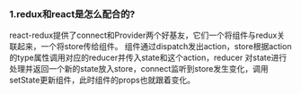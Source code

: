 ### 1.redux和react是怎么配合的?
react-redux提供了connect和Provider两个好基友，它们一个将组件与redux关联起来，一个将store传给组件。
组件通过dispatch发出action，store根据action的type属性调用对应的reducer并传入state和这个action，reducer
对state进行处理并返回一个新的state放入store，connect监听到store发生变化，调用setState更新组件，此时组件的props也就跟着变化。
